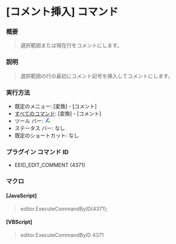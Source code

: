 # \[コメント挿入\] コマンド

### 概要

> 選択範囲または現在行をコメントにします。

### 説明

> 選択範囲の行の最初にコメント記号を挿入してコメントにします。

### 実行方法

- 既定のメニュー: \[変換\] \- \[コメント\]
- [すべてのコマンド](../../glossary/allcommands): \[変換\] \- \[コメント\]
- ツール バー: ![](../../images/editcomment.gif)
- ステータス バー: なし
- 既定のショートカット: なし

### プラグイン コマンド ID

- EEID\_EDIT\_COMMENT (4371)

### マクロ

#### \[JavaScript\]

> editor.ExecuteCommandByID(4371);

#### \[VBScript\]

> editor.ExecuteCommandByID 4371
